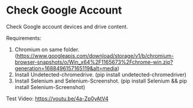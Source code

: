 # Check Google Account
Check Google account devices and drive content.

Requirements:

1. Chromium on same folder. (https://www.googleapis.com/download/storage/v1/b/chromium-browser-snapshots/o/Win_x64%2F1165673%2Fchrome-win.zip?generation=1688496157165119&alt=media)
2. Install Undetected-chromedrive. (pip install undetected-chromedriver)
3. Install Selenium and Selenium-Screenshot. (pip install Selenium && pip install Selenium-Screenshot)


Test Video: https://youtu.be/4a-Zp0yAtV4

